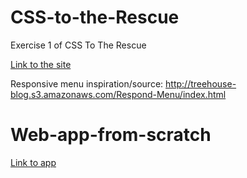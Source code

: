 # CSS-to-the-Rescue
Exercise 1 of CSS To The Rescue

[Link to the site](https://melvinr.github.io/CSS%20To%20The%20Rescue/Week-1/)

Responsive menu inspiration/source: http://treehouse-blog.s3.amazonaws.com/Respond-Menu/index.html

# Web-app-from-scratch

[Link to app](https://melvinr.github.io/Web%20App%20from%20Scratch/Opdracht%205/index.html)